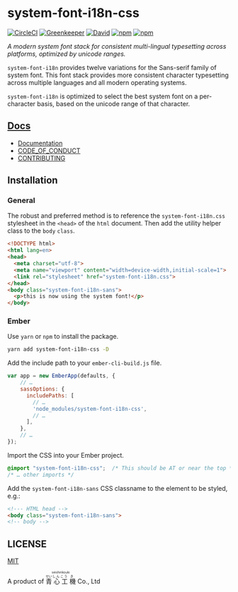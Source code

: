 # system-font-i18n-css

[![CircleCI](https://img.shields.io/circleci/project/github/mirai-audio/system-font-i18n-css.svg?style=flat-square)](https://circleci.com/gh/mirai-audio/system-font-i18n-css)
[![Greenkeeper](https://badges.greenkeeper.io/mirai-audio/system-font-i18n-css.svg)](https://greenkeeper.io/)
[![David](https://img.shields.io/david/dev/mirai-audio/system-font-i18n-css.svg?style=flat-square)](https://david-dm.org/mirai-audio/system-font-i18n-css?type=dev)
[![npm](https://img.shields.io/npm/v/system-font-i18n-css.svg)](https://www.npmjs.com/package/system-font-i18n-css)
[![npm](https://img.shields.io/npm/dm/system-font-i18n-css.svg)](https://www.npmjs.com/package/system-font-i18n-css)

_A modern system font stack for consistent multi-lingual typesetting across
platforms, optimized by unicode ranges._


`system-font-i18n` provides twelve variations for the Sans-serif family of
system font. This font stack provides more consistent character typesetting
across multiple languages and all modern operating systems.

`system-font-i18n` is optimized to select the best system font on a
per-character basis, based on the unicode range of that character.

## [Docs](https://mirai-audio.github.io/system-font-i18n-css/)

* [Documentation](https://mirai-audio.github.io/system-font-i18n-css/)
* [CODE_OF_CONDUCT](https://github.com/mirai-audio/mir/wiki/CODE_OF_CONDUCT)
* [CONTRIBUTING](.github/CONTRIBUTING.md)

## Installation

### General

The robust and preferred method is to reference the `system-font-i18n.css`
stylesheet in the `<head>` of the `html` document.  Then add the utility
helper class to the `body` `class`.

```html
<!DOCTYPE html>
<html lang=en>
<head>
  <meta charset="utf-8">
  <meta name="viewport" content="width=device-width,initial-scale=1">
  <link rel="stylesheet" href="system-font-i18n.css">
</head>
<body class="system-font-i18n-sans">
  <p>this is now using the system font!</p>
</body>
```

### Ember

Use `yarn` or `npm` to install the package.

```bash
yarn add system-font-i18n-css -D
```

Add the include path to your `ember-cli-build.js` file.

```javascript
var app = new EmberApp(defaults, {
    // …
    sassOptions: {
      includePaths: [
        // …
        'node_modules/system-font-i18n-css',
        // …
      ],
    },
    // …
});
```

Import the CSS into your Ember project.

```scss
@import "system-font-i18n-css";  /* This should be AT or near the top */
/* … other imports */
```

Add the `system-font-i18n-sans` CSS classname to the element to be styled, e.g.:

```html
<!--- HTML head -->
<body class="system-font-i18n-sans">
<!-- body -->
```

## LICENSE

[MIT](LICENSE)

A product of <ruby>
  <ruby>
    青<rp>(</rp><rt>せい</rt><rp>)</rp>
    心<rp>(</rp><rt>しん</rt><rp>)</rp>
    工<rp>(</rp><rt>こう</rt><rp>)</rp>
    機<rp>(</rp><rt>き</rt><rp>)</rp>
  </ruby>
  <rp>(</rp><rt>seishinkouki</rt><rp>)</rp>
</ruby> Co., Ltd
